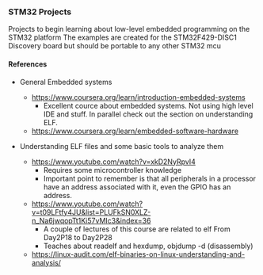 ### STM32 Projects

Projects to begin learning about low-level embedded programming on the STM32 platform
The examples are created for the STM32F429-DISC1 Discovery board 
but should be portable to any other STM32 mcu


#### References
- General Embedded systems
  - https://www.coursera.org/learn/introduction-embedded-systems
    - Excellent cource about embedded systems. Not using high level IDE and stuff. In parallel check out the section on understanding ELF.  
  - https://www.coursera.org/learn/embedded-software-hardware

- Understanding ELF files and some basic tools to analyze them
    - https://www.youtube.com/watch?v=xkD2NyRpvI4 
        - Requires some microcontroller knowledge
        - Important point to remember is that all peripherals in a processor have an address associated with it, even the GPIO has an address.
    - https://www.youtube.com/watch?v=t09LFtfy4JU&list=PLUFkSN0XLZ-n_Na6jwqopTt1Ki57vMIc3&index=36
      - A couple of lectures of this course are related to elf From Day2P18 to Day2P28
      - Teaches about readelf and hexdump, objdump -d (disassembly)
    - https://linux-audit.com/elf-binaries-on-linux-understanding-and-analysis/
